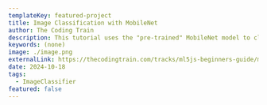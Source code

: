 ```yaml
---
templateKey: featured-project
title: Image Classification with MobileNet
author: The Coding Train
description: This tutorial uses the "pre-trained" MobileNet model to classify the content of an image.
keywords: (none)
image: ./image.png
externalLink: https://thecodingtrain.com/tracks/ml5js-beginners-guide/ml5/1-classification/image-classification
date: 2024-10-18
tags:
  - ImageClassifier
featured: false
---
```

